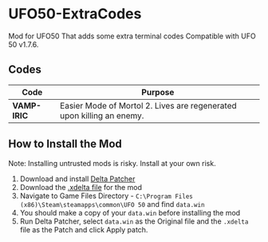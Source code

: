 # UFO50-ExtraCodes
Mod for UFO50 That adds some extra terminal codes 
Compatible with UFO 50 v1.7.6.

## Codes
|Code|Purpose|
|---|---|
|**VAMP-IRIC**| Easier Mode of Mortol 2. Lives are regenerated upon killing an enemy.|

## How to Install the Mod

Note: Installing untrusted mods is risky. Install at your own risk. 

1. Download and install [Delta Patcher](https://github.com/marco-calautti/DeltaPatcher/releases)
2. Download the [.xdelta file](/extracodes.xdelta) for the mod
3. Navigate to Game Files Directory - `C:\Program Files (x86)\Steam\steamapps\common\UFO 50` and find `data.win`
4. You should make a copy of your `data.win` before installing the mod
5. Run Delta Patcher, select `data.win` as the Original file and the `.xdelta` file as the Patch and click Apply patch.